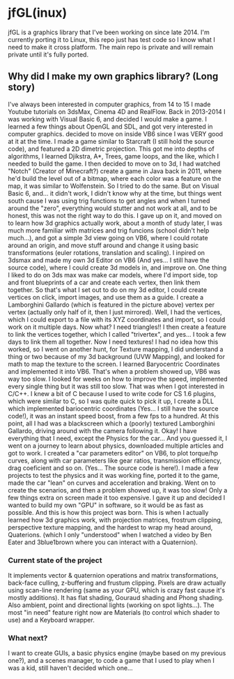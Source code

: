 # jfGL(inux)
jfGL is a graphics library that I've been working on since late 2014.
I'm currently porting it to Linux, this repo just has test code so I know what I need to make it cross platform.
The main repo is private and will remain private until it's fully ported.

## Why did I make my own graphics library? (Long story)
I've always been interested in computer graphics, from 14 to 15 I made Youtube tutorials on 3dsMax, Cinema 4D and RealFlow.
Back in 2013-2014 I was working with Visual Basic 6, and decided I would make a game. I learned a few things about OpenGL and SDL, and got very interested in computer graphics.
 decided to move on inside VB6 since I was VERY good at it at the time. I made a game similar to Starcraft (I still hold the source code), and featured a 2D dimetric projection.
This got me into depths of algorithms, I learned Djikstra, A*, Trees, game loops, and the like, which I needed to build the game.
I then decided to move on to 3d, I had watched "Notch" (Creator of Minecraft?) create a game in Java back in 2011, where he'd build the level out of a bitmap, where each color was a feature on the map, it was similar to Wolfenstein.
So I tried to do the same. But on Visual Basic 6, and... it didn't work, I didn't know why at the time, but things went south cause I was using trig functions to get angles and when I turned around the "zero", everything would stutter and not work at all, and to be honest, this was not the right way to do this.
I gave up on it, and moved on to learn how 3d graphics actually work, about a month of study later, I was much more familiar with matrices and trig funcions (school didn't help much...), and got a simple 3d view going on VB6, where I could rotate around an origin, and move stuff around and change it using basic transformations (euler rotations, translation and scaling).
I inpired on 3dsmax and made my own 3d Editor on VB6 (And yes... I still have the source code), where I could create 3d models in, and improve on.
One thing I liked to do on 3ds max was make car models, where I'd import side, top and front blueprints of a car and create each vertex, then link them together.
So that's what I set out to do on my 3d editor, I could create vertices on click, import images, and use them as a guide. I create a Lamborghini Gallardo (which is featured in the picture above) vertex per vertex (actually only half of it, then I just mirrored).
Well, I had the vertices, which I could export to a file with its XYZ coordinates and import, so I could work on it multiple days. Now what? I need triangles!!
I then create a feature to link the vertices together, which I called "trivertex", and yes... I took a few days to link them all together. Now I need textures!
I had no idea how this worked, so I went on another hunt, for Texture mapping, I did understand a thing or two because of my 3d background (UVW Mapping), and looked for math to map the texture to the screen. I learned Baryocentric Coordinates and implemented it into VB6. That's when a problem showed up, VB6 was way too slow. I looked for weeks on how to improve the speed, implemented every single thing but it was still too slow. That was when I got interested in C/C++. I knew a bit of C because I used to write code for CS 1.6 plugins, which were similar to C, so I was quite quick to pick it up, I create a DLL which implemented bariocentric coordinates (Yes... I still have the source code!), it was an instant speed boost, from a few fps to a hundred. At this point, all I had was a blackscreen which a (poorly) textured Lamborghini Gallardo, driving around with the camera following it. Okay! I have everything that I need, except the Physics for the car... And you guessed it, I went on a journey to learn about physics, downloaded multiple articles and got to work. I created a "car parameters editor" on VB6, to plot torque/hp curves, along with car parameters like gear ratios, transmission efficiency, drag coeficient and so on. (Yes... The source code is here!). I made a few projects to test the physics and it was working fine, ported it to the game, made the car "lean" on curves and acceleration and braking.
Went on to create the scenarios, and then a problem showed up, it was too slow! Only a few things extra on screen made it too expensive. I gave it up and decided I wanted to build my own "GPU" in software, so it would be as fast as possible. And this is how this project was born. This is when I actually learned how 3d graphics work, with projection matrices, frostrum clipping, perspective texture mapping, and the hardest to wrap my head around, Quaterions. (which I only "understood" when I watched a video by Ben Eater and 3blue1brown where you can interact with a Quaternion).

### Current state of the project
It implements vector & quaternion operations and matrix transformations, back-face culling, z-buffering and frustum clipping.
Pixels are draw actually using scan-line rendering (same as your GPU, which is crazy fast cause it's mostly additions). It has flat shading, Gouraud shading and Phong shading. Also ambient, point and directional lights (working on spot lights...). The most "in need" feature right now are Materials (to control which shader to use) and a Keyboard wrapper.

### What next?
I want to create GUIs, a basic physics engine (maybe based on my previous one?), and a scenes manager, to code a game that I used to play when I was a kid, still haven't decided which one...
